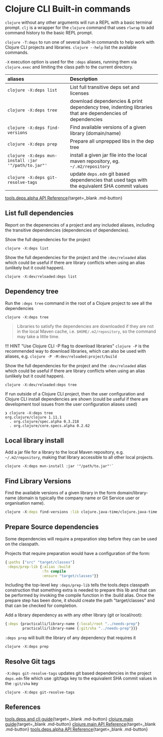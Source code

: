 # Clojure CLI Built-in commands

`clojure` without any other arguments will run a REPL with a basic terminal prompt.  `clj` is a wrapper for the `clojure` command that uses `rlwrap` to add command history to the basic REPL prompt.

`clojure -T:deps` to run one of several built-in commands to help work with Clojure CLI projects and libraries.  `clojure --help` list the available commands.

`-X` execution option is used for the  `:deps` aliases, running them via `clojure.exec` and limiting the class path to the current directory.

| aliases                                             | Description                                                                                              |
|:----------------------------------------------------|:---------------------------------------------------------------------------------------------------------|
| `clojure -X:deps list`                              | List full transitive deps set and licenses                                                               |
| `clojure -X:deps tree`                              | download dependencies & print dependency tree, indenting libraries that are dependencies of dependencies |
| `clojure -X:deps find-versions`                     | Find available versions of a given library (domain/name)                                                 |
| `clojure -X:deps prep`                              | Prepare all unprepped libs in the dep tree                                                               |
| `clojure -X:deps mvn-install :jar '"/path/to.jar"'` | install a given jar file into the local maven repository, eg. `~/.m2/repository`                         |
| `clojure -X:deps git-resolve-tags`                  | update `deps.edn` git based dependencies that used tags with the equivalent SHA commit values            |

[tools.deps.alpha API Reference](https://clojure.github.io/tools.deps.alpha/){target=_blank .md-button}


## List full dependencies

Report on the depenencies of a project and any included aliases, including the transitive dependencies (dependencies of dependencies).

Show the full dependencies for the project

```shell
clojure -X:deps list
```

Show the full dependencies for the project and the `:dev/reloaded` alias which could be useful if there are library conflicts when using an alias (unlikely but it could happen).

```shell
clojure -X:dev/reloaded:deps list
```


## Dependency tree

Run the `:deps tree` command in the root of a Clojure project to see all the dependencies

```shell
clojure -X:deps tree
```

> Libraries to satisfy the dependencies are downloaded if they are not in the local Maven cache, i.e. `$HOME/.m2/repository`, so the command may take a little time.


!!! HINT "Use Clojure CLI -P flag to download libraries"
    `clojure -P` is the recommended way to download libraries, which can also be used with aliases, e.g. `clojure -P -M:dev/reloaded:project/build`


Show the full dependencies for the project and the `:dev/reloaded` alias which could be useful if there are library conflicts when using an alias (unlikely but it could happen).

```shell
clojure -X:dev/reloaded:deps tree
```

If run outside of a Clojure CLI project, then the user configuration and Clojure CLI install dependencies are shown (could be useful if there are development tool issues from the user configuration aliases used)

```shell
❯ clojure -X:deps tree
org.clojure/clojure 1.11.1
  . org.clojure/spec.alpha 0.3.218
  . org.clojure/core.specs.alpha 0.2.62
```


## Local library install

Add a jar file for a library to the local Maven repository, e.g. `~/.m2/repository`, making that library accessible to all other local projects.

```shell
clojure -X:deps mvn-install :jar '"/path/to.jar"'`
```


## Find Library Versions

Find the available versions of a given library in the form domain/library-name (domain is typically the company name or Git Service user or organisation name).

```clojure
clojure -X:deps find-versions :lib clojure.java-time/clojure.java-time
```


## Prepare Source dependencies

Some dependencies will require a preparation step before they can be used on the classpath.

Projects that require preparation would have a configuration of the form:

```clojure
{:paths ["src" "target/classes"]
 :deps/prep-lib {:alias :build
                 :fn compile
                 :ensure "target/classes"}}
```

Including the top-level key `:deps/prep-lib` tells the tools.deps classpath construction that something extra is needed to prepare this lib and that can be performed by invoking the compile function in the :build alias. Once the prepare step has been done, it should create the path "target/classes" and that can be checked for completion.

Add a library dependency as with any other library (git or local/root):

```clojure
{:deps {practicalli/library-name {:local/root "../needs-prep"}
        practicalli/library-name {:git/sha "../needs-prep"}}}
```


`:deps prep` will built the library of any dependency that requires it

```shell
clojure -X:deps prep
```


## Resolve Git tags

<!-- TODO: Clojure CLI resolve Git tags examples -->

`-X:deps git-resolve-tags` updates git based dependencies in the project `deps.edn` file which use :git/tags key to the equivalent SHA commit values in the `:git/sha` key

```shell
clojure -X:deps git-resolve-tags
```


## References

[tools.deps and cli guide](https://clojure.org/reference/deps_and_cli){target=_blank .md-button}
[clojure.main guide](https://clojure.org/reference/repl_and_main){target=_blank .md-button}
[clojure.main API Reference](https://clojure.github.io/clojure/clojure.main-api.html){target=_blank .md-button}
[tools.deps.alpha API Reference](https://clojure.github.io/tools.deps.alpha/){target=_blank .md-button}
